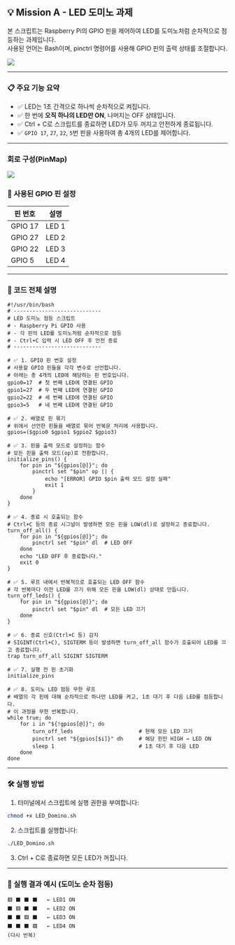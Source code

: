 ## 💡 Mission A - LED 도미노 과제

본 스크립트는 Raspberry Pi의 GPIO 핀을 제어하여 LED를 도미노처럼 순차적으로 점등하는 과제입니다.  
사용된 언어는 Bash이며, pinctrl 명령어를 사용해 GPIO 핀의 출력 상태를 조절합니다.

![](LED_Domino_Mission.png)

---

### 📋 주요 기능 요약

- ✅ LED는 1초 간격으로 하나씩 순차적으로 켜집니다.
- ✅ 한 번에 **오직 하나의 LED만 ON**, 나머지는 OFF 상태입니다.
- ✅ Ctrl + C로 스크립트를 종료하면 LED가 모두 꺼지고 안전하게 종료됩니다.
- ✅ `GPIO 17`, `27`, `22`, `5`번 핀을 사용하여 총 4개의 LED를 제어합니다.

---

### 회로 구성(PinMap)

![](LED_Domino_PinMap)

### 🔧 사용된 GPIO 핀 설정

| 핀 번호  | 설명                 |
|----------|----------------------|
| GPIO 17  | LED 1                |
| GPIO 27  | LED 2                |
| GPIO 22  | LED 3                |
| GPIO 5   | LED 4                |

---

### 🧾 코드 전체 설명

```
#!/usr/bin/bash
# ----------------------------
# LED 도미노 점등 스크립트
# - Raspberry Pi GPIO 사용
# - 각 핀의 LED를 도미노처럼 순차적으로 점등
# - Ctrl+C 입력 시 LED OFF 후 안전 종료
# ----------------------------

# ✅ 1. GPIO 핀 번호 설정
# 사용할 GPIO 핀들을 각각 변수로 선언합니다.
# 아래는 총 4개의 LED에 해당하는 핀 번호입니다.
gpio0=17  # 첫 번째 LED에 연결된 GPIO
gpio1=27  # 두 번째 LED에 연결된 GPIO
gpio2=22  # 세 번째 LED에 연결된 GPIO
gpio3=5   # 네 번째 LED에 연결된 GPIO

# ✅ 2. 배열로 핀 묶기
# 위에서 선언한 핀들을 배열로 묶어 반복문 처리에 사용합니다.
gpios=($gpio0 $gpio1 $gpio2 $gpio3)

# ✅ 3. 핀을 출력 모드로 설정하는 함수
# 모든 핀을 출력 모드(op)로 전환합니다.
initialize_pins() {
    for pin in "${gpios[@]}"; do
        pinctrl set "$pin" op || {
            echo "[ERROR] GPIO $pin 출력 모드 설정 실패"
            exit 1
        }
    done
}

# ✅ 4. 종료 시 호출되는 함수
# Ctrl+C 등의 종료 시그널이 발생하면 모든 핀을 LOW(dl)로 설정하고 종료합니다.
turn_off_all() {
    for pin in "${gpios[@]}"; do
        pinctrl set "$pin" dl  # LED OFF
    done
    echo "LED OFF 후 종료합니다."
    exit 0
}

# ✅ 5. 루프 내에서 반복적으로 호출되는 LED OFF 함수
# 각 반복마다 이전 LED를 끄기 위해 모든 핀을 LOW(dl) 상태로 만듭니다.
turn_off_leds() {
    for pin in "${gpios[@]}"; do
        pinctrl set "$pin" dl  # 모든 LED 끄기
    done
}

# ✅ 6. 종료 신호(Ctrl+C 등) 감지
# SIGINT(Ctrl+C), SIGTERM 등이 발생하면 turn_off_all 함수가 호출되어 LED를 끄고 종료합니다.
trap turn_off_all SIGINT SIGTERM

# ✅ 7. 실행 전 핀 초기화
initialize_pins

# ✅ 8. 도미노 LED 점등 무한 루프
# 배열의 각 핀에 대해 순차적으로 하나만 LED를 켜고, 1초 대기 후 다음 LED를 점등합니다.
# 이 과정을 무한 반복합니다.
while true; do
    for i in "${!gpios[@]}"; do
        turn_off_leds                     # 현재 모든 LED 끄기
        pinctrl set "${gpios[$i]}" dh     # 해당 핀만 HIGH → LED ON
        sleep 1                           # 1초 대기 후 다음 LED
    done
done

```

---

### 🛠 실행 방법

1. 터미널에서 스크립트에 실행 권한을 부여합니다:

```bash
chmod +x LED_Domino.sh
```

2. 스크립트를 실행합니다:

```bash
./LED_Domino.sh
```

3. Ctrl + C로 종료하면 모든 LED가 꺼집니다.

---

### 📌 실행 결과 예시 (도미노 순차 점등)

```
🟥 ⬛ ⬛ ⬛   ← LED1 ON
⬛ 🟥 ⬛ ⬛   ← LED2 ON
⬛ ⬛ 🟥 ⬛   ← LED3 ON
⬛ ⬛ ⬛ 🟥   ← LED4 ON
(다시 반복)
```

